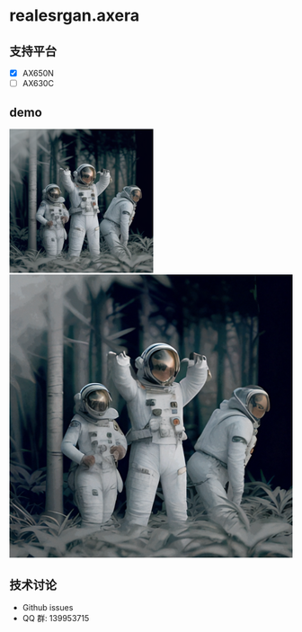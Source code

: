 # realesrgan.axera

## 支持平台
- [x] AX650N
- [ ] AX630C

## demo

![](input.png)
![](output.png)

## 技术讨论

- Github issues
- QQ 群: 139953715